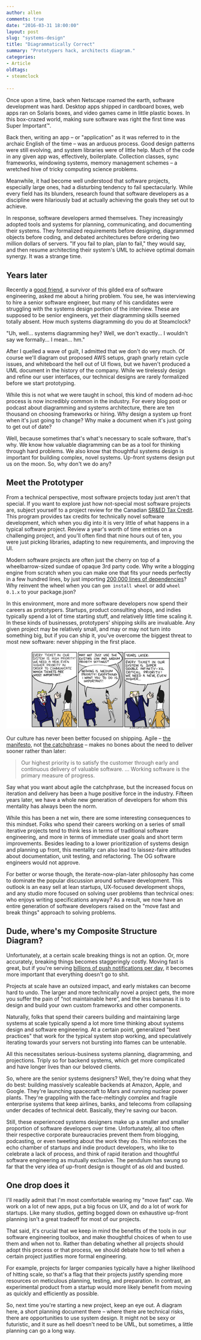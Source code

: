 ```yaml
---
author: allen
comments: true
date: "2016-03-31 18:00:00"
layout: post
slug: "systems-design"
title: "Diagrammatically Correct"
summary: "Prototypers hack, architects diagram."
categories:
- Article
oldtags:
- steamclock

---
```


Once upon a time, back when Netscape roamed the earth, software development was hard. Desktop apps shipped in cardboard boxes, web apps ran on Solaris boxes, and video games came in little plastic boxes. In this box-crazed world, making sure software was right the first time was Super Important™.

Back then, writing an app &ndash; or "application" as it was referred to in the archaic English of the time &ndash; was an arduous process. Good design patterns were still evolving, and system libraries were of little help. Much of the code in any given app was, effectively, boilerplate. Collection classes, sync frameworks, windowing systems, memory management schemes &ndash; a wretched hive of tricky computing science problems.

Meanwhile, it had become well understood that software projects, especially large ones, had a disturbing tendency to fail spectacularly. While every field has its blunders, research found that software developers as a discipline were hilariously bad at actually achieving the goals they set out to achieve.

In response, software developers armed themselves. They increasingly adopted tools and systems for planning, communicating, and documenting their systems. They formalized requirements before designing, diagrammed objects before coding, and debated architectures before ordering two million dollars of servers. "If you fail to plan, plan to fail," they would say, and then resume architecting their system's UML to achieve optimal domain synergy. It was a strange time.

## Years later

Recently a [good friend](https://warpedvisions.org/), a survivor of this gilded era of software engineering, asked me about a hiring problem. You see, he was interviewing to hire a senior software engineer, but many of his candidates were struggling with the systems design portion of the interview. These are supposed to be senior engineers, yet their diagramming skills seemed totally absent. How much systems diagramming do you do at Steamclock?

"Uh, well... systems diagramming hey? Well, we don't exactly... I wouldn't say we formally... I mean... hm."

After I quelled a wave of guilt, I admitted that we don't do very much. Of course we'll diagram out proposed AWS setups, graph gnarly retain cycle issues, and whiteboard the hell out of UI flows, but we haven't produced a UML document in the history of the company. While we tirelessly design and refine our user interfaces, our technical designs are rarely formalized before we start prototyping.

While this is not what we were taught in school, this kind of modern ad-hoc  process is now incredibly common in the industry. For every blog post or podcast about diagramming and systems architecture, there are ten thousand on choosing frameworks or hiring. Why design a system up front when it's just going to change? Why make a document when it's just going to get out of date?

Well, because sometimes that's what's necessary to scale software, that's why. We know how valuable diagramming can be as a tool for thinking through hard problems. We also know that thoughtful systems design is important for building complex, novel systems. Up-front systems design put us on the moon. So, why don't we do any?

## Meet the Prototyper

From a technical perspective, most software projects today just aren't that special. If you want to explore just how not-special most software projects are, subject yourself to a project review for the Canadian [SR&ED Tax Credit](https://en.wikipedia.org/wiki/Scientific_Research_and_Experimental_Development_Tax_Credit_Program). This program provides tax credits for technically novel software development, which when you dig into it is very little of what happens in a typical software project. Review a year's worth of time entries on a challenging project, and you'll often find that nine hours out of ten, you were just picking libraries, adapting to new requirements, and improving the UI.

Modern software projects are often just the cherry on top of a wheelbarrow-sized sundae of opaque 3rd party code. Why write a blogging engine from scratch when you can make one that fits your needs perfectly in a few hundred lines, by just importing [200,000 lines of dependencies](https://www.caseyliss.com/2016/3/27/node-is-weird)? Why reinvent the wheel when you can `gem install wheel` or add `wheel 0.1.x` to your package.json?

In this environment, more and more software developers now spend their careers as prototypers. Startups, product consulting shops, and indies typically spend a lot of time starting stuff, and relatively little time scaling it. In these kinds of businesses, prototypers' shipping skills are invaluable. Any given project may be relatively small, and may or may not turn into something big, but if you can ship it, you've overcome the biggest threat to most new software: never shipping in the first place.

<a href='http://cube-drone.com/comics/c/missing-the-point'><img src='/images/2016/cube-priority.jpg'></a>

Our culture has never been better focused on shipping. Agile &ndash; [the manifesto](http://agilemanifesto.org/principles.html), not [the catchphrase](http://cube-drone.com/comics/c/dont-go-chasing-waterfall) &ndash; makes no bones about the need to deliver sooner rather than later:

> Our highest priority is to satisfy the customer through early and continuous delivery of valuable software. ... Working software is the primary measure of progress.

Say what you want about agile the catchphrase, but the increased focus on iteration and delivery has been a huge positive force in the industry. Fifteen years later, we have a whole new generation of developers for whom this mentality has always been the norm.

While this has been a net win, there are some interesting consequences to this mindset. Folks who spend their careers working on a series of small iterative projects tend to think less in terms of traditional software engineering, and more in terms of immediate user goals and short term improvements. Besides leading to a lower prioritization of systems design and planning up front, this mentality can also lead to laissez-faire attitudes about documentation, unit testing, and refactoring. The OG software engineers would not approve.

For better or worse though, the iterate-now-plan-later philosophy has come to dominate the popular discussion around software development. This outlook is an easy sell at lean startups, UX-focused development shops, and any studio more focused on solving user problems than technical ones: who enjoys writing specifications anyway? As a result, we now have an entire generation of software developers raised on the "move fast and break things" approach to solving problems.

## Dude, where's my Composite Structure Diagram?

Unfortunately, at a certain scale breaking things is not an option. Or, more accurately, breaking things becomes staggeringly costly. Moving fast is great, but if you're serving [billions of push notifications per day](http://www.bizjournals.com/sanjose/news/2013/06/11/14-eye-popping-apple-statistics-from.html), it becomes more important that everything doesn't go to shit.

Projects at scale have an outsized impact, and early mistakes can become hard to undo. The larger and more technically novel a project gets, the more you suffer the pain of “not maintainable here”, and the less bananas it is to design and build your own custom frameworks and other components.

Naturally, folks that spend their careers building and maintaining large systems at scale typically spend a lot more time thinking about systems design and software engineering. At a certain point, generalized "best practices" that work for the typical system stop working, and speculatively iterating towards your servers not bursting into flames can be untenable.

All this necessitates serious-business systems planning, diagramming, and projections. Triply so for backend systems, which get more complicated and have longer lives than our beloved clients.

So, where are the senior systems designers? Well, they're doing what they do best: building massively scaleable backends at Amazon, Apple, and Google. They're launching spacecraft to Mars and running nuclear power plants. They're grappling with the face-meltingly complex and fragile enterprise systems that keep airlines, banks, and telecoms from collapsing under decades of technical debt. Basically, they're saving our bacon.

Still, these experienced systems designers make up a smaller and smaller proportion of software developers over time. Unfortunately, all too often their respective corporate bureaucracies prevent them from blogging, podcasting, or even tweeting about the work they do. This reinforces the echo chamber of startups and indie product developers, who like to celebrate a lack of process, and think of rapid iteration and thoughtful software engineering as mutually exclusive. The pendulum has swung so far that the very idea of up-front design is thought of as old and busted.

## One drop does it

I'll readily admit that I'm most comfortable wearing my "move fast" cap. We work on a lot of new apps, put a big focus on UX, and do a lot of work for startups. Like many studios, getting bogged down on exhaustive up-front planning isn't a great tradeoff for most of our projects.

That said, it's crucial that we keep in mind the benefits of the tools in our software engineering toolbox, and make thoughtful choices of when to use them and when not to. Rather than debating whether all projects should adopt this process or that process, we should debate how to tell when a certain project justifies more formal engineering.

For example, projects for larger companies typically have a higher likelihood of hitting scale, so that's a flag that their projects justify spending more resources on meticulous planning, testing, and preparation. In contrast, an experimental product from a startup would more likely benefit from moving as quickly and efficiently as possible.

So, next time you're starting a new project, keep an eye out. A diagram here, a short planning document there &ndash; where there are technical risks, there are opportunities to use system design. It might not be sexy or futuristic, and it sure as hell doesn't need to be UML, but sometimes, a little planning can go a long way.
